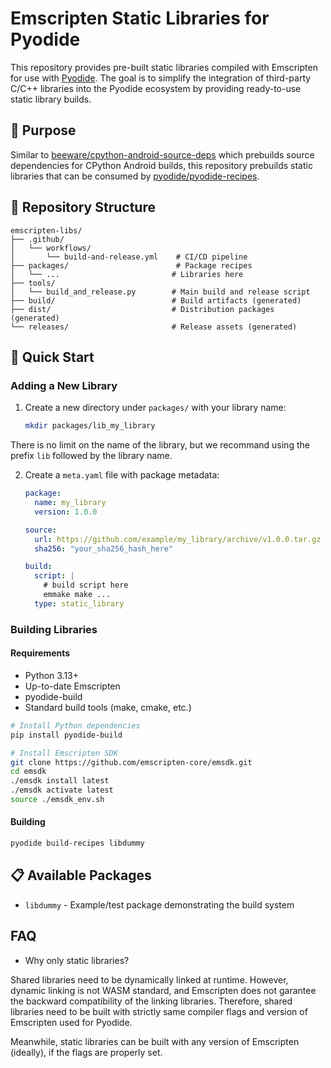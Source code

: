 # Emscripten Static Libraries for Pyodide

This repository provides pre-built static libraries compiled with Emscripten for use with [Pyodide](https://pyodide.org/).
The goal is to simplify the integration of third-party C/C++ libraries into the Pyodide ecosystem by providing ready-to-use static library builds.

## 🎯 Purpose

Similar to [beeware/cpython-android-source-deps](https://github.com/beeware/cpython-android-source-deps) which prebuilds source dependencies for CPython Android builds,
this repository prebuilds static libraries that can be consumed by [pyodide/pyodide-recipes](https://github.com/pyodide/pyodide-recipes).

## 📁 Repository Structure

```
emscripten-libs/
├── .github/
│   └── workflows/
│       └── build-and-release.yml    # CI/CD pipeline
├── packages/                        # Package recipes
│   └── ...                         # Libraries here
├── tools/
│   └── build_and_release.py        # Main build and release script
├── build/                          # Build artifacts (generated)
├── dist/                           # Distribution packages (generated)
└── releases/                       # Release assets (generated)
```

## 🚀 Quick Start

### Adding a New Library

1. Create a new directory under `packages/` with your library name:
   ```bash
   mkdir packages/lib_my_library
   ```

There is no limit on the name of the library, but we recommand using the prefix `lib` followed by the library name.

2. Create a `meta.yaml` file with package metadata:
   ```yaml
   package:
     name: my_library
     version: 1.0.0

   source:
     url: https://github.com/example/my_library/archive/v1.0.0.tar.gz
     sha256: "your_sha256_hash_here"

   build:
     script: |
       # build script here
       emmake make ...
     type: static_library
   ```

### Building Libraries

#### Requirements

- Python 3.13+
- Up-to-date Emscripten
- pyodide-build
- Standard build tools (make, cmake, etc.)

```bash
# Install Python dependencies
pip install pyodide-build

# Install Emscripten SDK
git clone https://github.com/emscripten-core/emsdk.git
cd emsdk
./emsdk install latest
./emsdk activate latest
source ./emsdk_env.sh
```

#### Building

```bash
pyodide build-recipes libdummy
```

## 📋 Available Packages

- `libdummy` - Example/test package demonstrating the build system

## FAQ

- Why only static libraries?

Shared libraries need to be dynamically linked at runtime.
However, dynamic linking is not WASM standard, and Emscripten does not garantee the backward compatibility of the linking libraries.
Therefore, shared libraries need to be built with strictly same compiler flags and version of Emscripten used for Pyodide.

Meanwhile, static libraries can be built with any version of Emscripten (ideally), if the flags are properly set.
